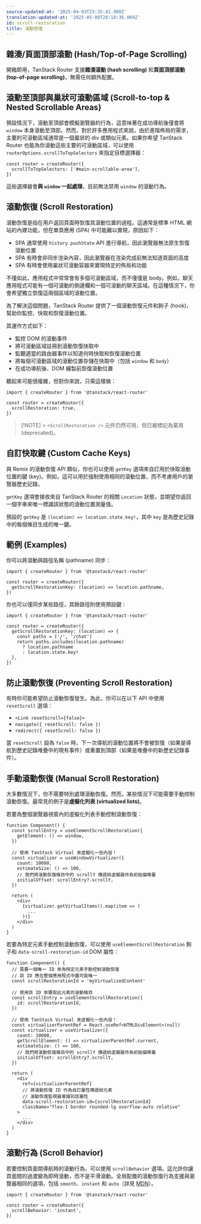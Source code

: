 ```yaml
---
source-updated-at: '2025-04-03T23:35:41.000Z'
translation-updated-at: '2025-05-08T20:18:36.069Z'
id: scroll-restoration
title: 滾動恢復
---
```


## 雜湊/頁面頂部滾動 (Hash/Top-of-Page Scrolling)

開箱即用，TanStack Router 支援**雜湊滾動 (hash scrolling)** 和**頁面頂部滾動 (top-of-page scrolling)**，無需任何額外配置。

## 滾動至頂部與巢狀可滾動區域 (Scroll-to-top & Nested Scrollable Areas)

預設情況下，滾動至頂部會模擬瀏覽器的行為，這意味著在成功導航後僅會將 `window` 本身滾動至頂部。然而，對於許多應用程式來說，由於進階佈局的需求，主要的可滾動區域通常是一個巢狀的 div 或類似元素。如果你希望 TanStack Router 也能為你滾動這些主要的可滾動區域，可以使用 `routerOptions.scrollToTopSelectors` 來指定目標選擇器：

```tsx
const router = createRouter({
  scrollToTopSelectors: ['#main-scrollable-area'],
})
```

這些選擇器會**與 `window` 一起處理**，目前無法禁用 `window` 的滾動行為。

## 滾動恢復 (Scroll Restoration)

滾動恢復是指在用戶返回頁面時恢復其滾動位置的過程。這通常是標準 HTML 網站的內建功能，但在單頁應用 (SPA) 中可能難以實現，原因如下：

- SPA 通常使用 `history.pushState` API 進行導航，因此瀏覽器無法原生恢復滾動位置
- SPA 有時會非同步渲染內容，因此瀏覽器在渲染完成前無法知道頁面的高度
- SPA 有時會使用巢狀可滾動容器來實現特定的佈局和功能

不僅如此，應用程式中常常會有多個可滾動區域，而不僅僅是 body。例如，聊天應用程式可能有一個可滾動的側邊欄和一個可滾動的聊天區域。在這種情況下，你會希望獨立恢復這兩個區域的滾動位置。

為了解決這個問題，TanStack Router 提供了一個滾動恢復元件和鉤子 (hook)，幫助你監控、快取和恢復滾動位置。

其運作方式如下：

- 監控 DOM 的滾動事件
- 將可滾動區域註冊到滾動恢復快取中
- 監聽適當的路由器事件以知道何時快取和恢復滾動位置
- 將每個可滾動區域的滾動位置存儲在快取中（包括 `window` 和 `body`）
- 在成功導航後、DOM 繪製前恢復滾動位置

聽起來可能很複雜，但對你來說，只需這樣做：

```tsx
import { createRouter } from '@tanstack/react-router'

const router = createRouter({
  scrollRestoration: true,
})
```

> [!NOTE] > `<ScrollRestoration />` 元件仍然可用，但已被標記為棄用 (deprecated)。

## 自訂快取鍵 (Custom Cache Keys)

與 Remix 的滾動恢復 API 類似，你也可以使用 `getKey` 選項來自訂用於快取滾動位置的鍵 (key)。例如，這可以用於強制使用相同的滾動位置，而不考慮用戶的瀏覽器歷史記錄。

`getKey` 選項會接收來自 TanStack Router 的相關 `Location` 狀態，並期望你返回一個字串來唯一標識該狀態的滾動位置測量值。

預設的 `getKey` 是 `(location) => location.state.key!`，其中 `key` 是為歷史記錄中的每個條目生成的唯一鍵。

## 範例 (Examples)

你可以將滾動與路徑名稱 (pathname) 同步：

```tsx
import { createRouter } from '@tanstack/react-router'

const router = createRouter({
  getScrollRestorationKey: (location) => location.pathname,
})
```

你也可以僅同步某些路徑，其餘路徑則使用預設鍵：

```tsx
import { createRouter } from '@tanstack/react-router'

const router = createRouter({
  getScrollRestorationKey: (location) => {
    const paths = ['/', '/chat']
    return paths.includes(location.pathname)
      ? location.pathname
      : location.state.key!
  },
})
```

## 防止滾動恢復 (Preventing Scroll Restoration)

有時你可能希望防止滾動恢復發生。為此，你可以在以下 API 中使用 `resetScroll` 選項：

- `<Link resetScroll={false}>`
- `navigate({ resetScroll: false })`
- `redirect({ resetScroll: false })`

當 `resetScroll` 設為 `false` 時，下一次導航的滾動位置將不會被恢復（如果是導航到歷史記錄堆疊中的現有事件）或重置到頂部（如果是堆疊中的新歷史記錄事件）。

## 手動滾動恢復 (Manual Scroll Restoration)

大多數情況下，你不需要特別處理滾動恢復。然而，某些情況下可能需要手動控制滾動恢復。最常見的例子是**虛擬化列表 (virtualized lists)**。

若要為整個瀏覽器視窗內的虛擬化列表手動控制滾動恢復：

[//]: # 'VirtualizedWindowScrollRestorationExample'

```tsx
function Component() {
  const scrollEntry = useElementScrollRestoration({
    getElement: () => window,
  })

  // 使用 TanStack Virtual 來虛擬化一些內容！
  const virtualizer = useWindowVirtualizer({
    count: 10000,
    estimateSize: () => 100,
    // 我們將滾動恢復條目中的 scrollY 傳遞給虛擬器作為初始偏移量
    initialOffset: scrollEntry?.scrollY,
  })

  return (
    <div>
      {virtualizer.getVirtualItems().map(item => (
        ...
      ))}
    </div>
  )
}
```

[//]: # 'VirtualizedWindowScrollRestorationExample'

若要為特定元素手動控制滾動恢復，可以使用 `useElementScrollRestoration` 鉤子和 `data-scroll-restoration-id` DOM 屬性：

[//]: # 'ManualRestorationExample'

```tsx
function Component() {
  // 需要一個唯一 ID 來為特定元素手動控制滾動恢復
  // 該 ID 應在整個應用程式中盡可能唯一
  const scrollRestorationId = 'myVirtualizedContent'

  // 使用該 ID 來獲取此元素的滾動條目
  const scrollEntry = useElementScrollRestoration({
    id: scrollRestorationId,
  })

  // 使用 TanStack Virtual 來虛擬化一些內容！
  const virtualizerParentRef = React.useRef<HTMLDivElement>(null)
  const virtualizer = useVirtualizer({
    count: 10000,
    getScrollElement: () => virtualizerParentRef.current,
    estimateSize: () => 100,
    // 我們將滾動恢復條目中的 scrollY 傳遞給虛擬器作為初始偏移量
    initialOffset: scrollEntry?.scrollY,
  })

  return (
    <div
      ref={virtualizerParentRef}
      // 將滾動恢復 ID 作為自訂屬性傳遞給元素
      // 滾動恢復監視器會識別該屬性
      data-scroll-restoration-id={scrollRestorationId}
      className="flex-1 border rounded-lg overflow-auto relative"
    >
      ...
    </div>
  )
}
```

[//]: # 'ManualRestorationExample'

## 滾動行為 (Scroll Behavior)

若要控制頁面間導航時的滾動行為，可以使用 `scrollBehavior` 選項。這允許你讓頁面間的過渡變為即時滾動，而不是平滑滾動。全局配置的滾動恢復行為支援與瀏覽器相同的選項，包括 `smooth`、`instant` 和 `auto`（詳見 [MDN](https://developer.mozilla.org/en-US/docs/Web/API/Element/scrollIntoView#behavior)）。

```tsx
import { createRouter } from '@tanstack/react-router'

const router = createRouter({
  scrollBehavior: 'instant',
})
```
